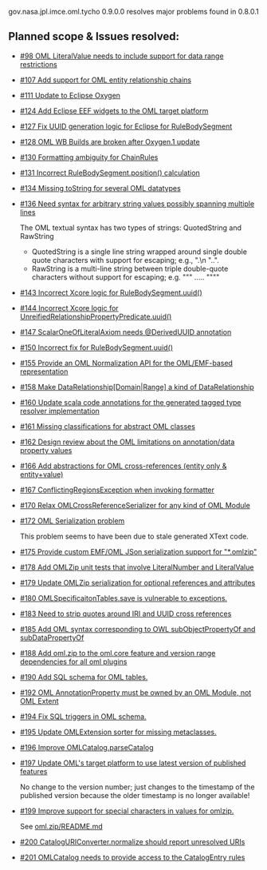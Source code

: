 gov.nasa.jpl.imce.oml.tycho 0.9.0.0 resolves major problems found in 0.8.0.1

## Planned scope & Issues resolved:

- [#98 OML LiteralValue needs to include support for data range restrictions](https://github.com/JPL-IMCE/gov.nasa.jpl.imce.oml/issues/98)

- [#107 Add support for OML entity relationship chains](https://github.com/JPL-IMCE/gov.nasa.jpl.imce.oml/issues/107)

- [#111 Update to Eclipse Oxygen](https://github.com/JPL-IMCE/gov.nasa.jpl.imce.oml/issues/111)

- [#124 Add Eclipse EEF widgets to the OML target platform](https://github.com/JPL-IMCE/gov.nasa.jpl.imce.oml/issues/124)

- [#127 Fix UUID generation logic for Eclipse for RuleBodySegment](https://github.com/JPL-IMCE/gov.nasa.jpl.imce.oml/issues/127)

- [#128 OML WB Builds are broken after Oxygen.1 update](https://github.com/JPL-IMCE/gov.nasa.jpl.imce.oml/issues/128)

- [#130 Formatting ambiguity for ChainRules](https://github.com/JPL-IMCE/gov.nasa.jpl.imce.oml/issues/130)

- [#131 Incorrect RuleBodySegment.position() calculation](https://github.com/JPL-IMCE/gov.nasa.jpl.imce.oml/issues/131)

- [#134 Missing toString for several OML datatypes](https://github.com/JPL-IMCE/gov.nasa.jpl.imce.oml/issues/134)

- [#136 Need syntax for arbitrary string values possibly spanning multiple lines](https://github.com/JPL-IMCE/gov.nasa.jpl.imce.oml/issues/136)

	The OML textual syntax has two types of strings: QuotedString and RawString
	- QuotedString is a single line string wrapped around single double quote characters with support for escaping; e.g., ".\n \"..".
	- RawString is a multi-line string between triple double-quote characters without support for escaping; e.g. """ ..... """"
	
- [#143 Incorrect Xcore logic for RuleBodySegment.uuid()](https://github.com/JPL-IMCE/gov.nasa.jpl.imce.oml/issues/143)

- [#144 Incorrect Xcore logic for UnreifiedRelationshipPropertyPredicate.uuid()](https://github.com/JPL-IMCE/gov.nasa.jpl.imce.oml/issues/145)

- [#147 ScalarOneOfLiteralAxiom needs @DerivedUUID annotation](https://github.com/JPL-IMCE/gov.nasa.jpl.imce.oml/issues/147)

- [#150 Incorrect fix for RuleBodySegment.uuid()](https://github.com/JPL-IMCE/gov.nasa.jpl.imce.oml/issues/150)

- [#155 Provide an OML Normalization API for the OML/EMF-based representation](https://github.com/JPL-IMCE/gov.nasa.jpl.imce.oml/issues/155)

- [#158 Make DataRelationship[Domain|Range] a kind of DataRelationship](https://github.com/JPL-IMCE/gov.nasa.jpl.imce.oml/issues/158)

- [#160 Update scala code annotations for the generated tagged type resolver implementation](https://github.com/JPL-IMCE/gov.nasa.jpl.imce.oml/issues/160)

- [#161 Missing classifications for abstract OML classes](https://github.com/JPL-IMCE/gov.nasa.jpl.imce.oml/issues/161)

- [#162 Design review about the OML limitations on annotation/data property values](https://github.com/JPL-IMCE/gov.nasa.jpl.imce.oml/issues/162)

- [#166 Add abstractions for OML cross-references (entity only & entity+value)](https://github.com/JPL-IMCE/gov.nasa.jpl.imce.oml/issues/166)

- [#167 ConflictingRegionsException when invoking formatter](https://github.com/JPL-IMCE/gov.nasa.jpl.imce.oml/issues/167)

- [#170 Relax OMLCrossReferenceSerializer for any kind of OML Module](https://github.com/JPL-IMCE/gov.nasa.jpl.imce.oml/issues/170)

- [#172 OML Serialization problem](https://github.com/JPL-IMCE/gov.nasa.jpl.imce.oml/issues/172)

  This problem seems to have been due to stale generated XText code.

- [#175 Provide custom EMF/OML JSon serialization support for "*.omlzip"](https://github.com/JPL-IMCE/gov.nasa.jpl.imce.oml/issues/175)

- [#178 Add OMLZip unit tests that involve LiteralNumber and LiteralValue](https://github.com/JPL-IMCE/gov.nasa.jpl.imce.oml/issues/178)

- [#179 Update OMLZip serialization for optional references and attributes](https://github.com/JPL-IMCE/gov.nasa.jpl.imce.oml/issues/179)

- [#180 OMLSpecificaitonTables.save is vulnerable to exceptions.](https://github.com/JPL-IMCE/gov.nasa.jpl.imce.oml/issues/180)

- [#183 Need to strip quotes around IRI and UUID cross references](https://github.com/JPL-IMCE/gov.nasa.jpl.imce.oml/issues/183)

- [#185 Add OML syntax corresponding to OWL subObjectPropertyOf and subDataPropertyOf](https://github.com/JPL-IMCE/gov.nasa.jpl.imce.oml/issues/185)

- [#188 Add oml.zip to the oml.core feature and version range dependencies for all oml plugins](https://github.com/JPL-IMCE/gov.nasa.jpl.imce.oml/issues/188)

- [#190 Add SQL schema for OML tables.](https://github.com/JPL-IMCE/gov.nasa.jpl.imce.oml/issues/190)

- [#192 OML AnnotationProperty must be owned by an OML Module, not OML Extent](https://github.com/JPL-IMCE/gov.nasa.jpl.imce.oml/issues/192)

- [#194 Fix SQL triggers in OML schema.](https://github.com/JPL-IMCE/gov.nasa.jpl.imce.oml/issues/194)

- [#195 Update OMLExtension sorter for missing metaclasses.](https://github.com/JPL-IMCE/gov.nasa.jpl.imce.oml/issues/195)

- [#196 Improve OMLCatalog.parseCatalog](https://github.com/JPL-IMCE/gov.nasa.jpl.imce.oml/issues/196)

- [#197 Update OML's target platform to use latest version of published features](https://github.com/JPL-IMCE/gov.nasa.jpl.imce.oml/issues/197)

  No change to the version number; just changes to the timestamp of the published version because the older timestamp is no longer available!
  
- [#199 Improve support for special characters in values for omlzip.](https://github.com/JPL-IMCE/gov.nasa.jpl.imce.oml/issues/199)

  See [oml.zip/README.md](../plugins/core/gov.nasa.jpl.imce.oml.zip/README.md)
  
- [#200 CatalogURIConverter.normalize should report unresolved URIs](https://github.com/JPL-IMCE/gov.nasa.jpl.imce.oml/issues/200)

- [#201 OMLCatalog needs to provide access to the CatalogEntry rules](https://github.com/JPL-IMCE/gov.nasa.jpl.imce.oml/issues/201)
